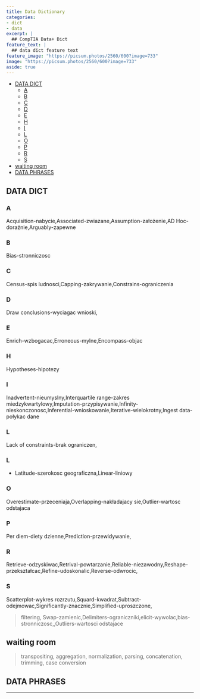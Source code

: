 ```yaml
---
title: Data Dictionary
categories:
- dict
- data
excerpt: |
  ## CompTIA Data+ Dict
feature_text: |  
  ## data dict feature text
feature_image: "https://picsum.photos/2560/600?image=733"
image: "https://picsum.photos/2560/600?image=733"
aside: true
---
```


- [DATA DICT](#data-dict)
  - [A](#a)
  - [B](#b)
  - [C](#c)
  - [D](#d)
  - [E](#e)
  - [H](#h)
  - [I](#i)
  - [L](#l)
  - [O](#o)
  - [P](#p)
  - [R](#r)
  - [S](#s)
- [waiting room](#waiting-room)
- [DATA PHRASES](#data-phrases)

## DATA DICT

### A

Acquisition-nabycie,Associated-zwiazane,Assumption-założenie,AD Hoc-doraźnie,Arguably-zapewne

### B

Bias-stronniczosc

### C

Census-spis ludnosci,Capping-zakrywanie,Constrains-ograniczenia

### D

Draw conclusions-wyciagac wnioski,

### E

Enrich-wzbogacac,Erroneous-mylne,Encompass-objac

### H

Hypotheses-hipotezy

### I

Inadvertent-nieumyslny,Interquartile range-zakres miedzykwartylowy,Imputation-przypisywanie,Infinity-nieskonczonosc,Inferential-wnioskowanie,Iterative-wielokrotny,Ingest data-połykac dane

### L

Lack of constraints-brak ograniczen,

### L

- Latitude-szerokosc geograficzna,Linear-liniowy

### O

Overestimate-przeceniaja,Overlapping-nakładajacy sie,Outlier-wartosc odstajaca

### P

Per diem-diety dzienne,Prediction-przewidywanie,

### R

Retrieve-odzyskiwac,Retrival-powtarzanie,Reliable-niezawodny,Reshape-przekształcac,Refine-udoskonalic,Reverse-odwrocic,

### S

Scatterplot-wykres rozrzutu,Squard-kwadrat,Subtract-odejmowac,Significantly-znacznie,Simplified-uproszczone,

> filtering, Swap-zamienic,Delimiters-ograniczniki,elicit-wywolac,bias-stronniczosc,,Outliers-wartosci odstajace

## waiting room  

> transpositing, aggregation, normalization, parsing, concatenation, trimming, case conversion

## DATA PHRASES

---
